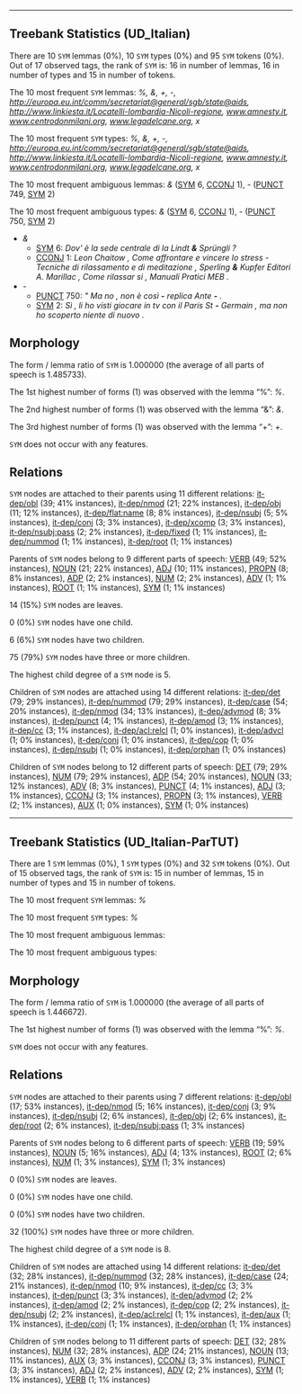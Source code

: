 

--------------------------------------------------------------------------------

## Treebank Statistics (UD_Italian)

There are 10 `SYM` lemmas (0%), 10 `SYM` types (0%) and 95 `SYM` tokens (0%).
Out of 17 observed tags, the rank of `SYM` is: 16 in number of lemmas, 16 in number of types and 15 in number of tokens.

The 10 most frequent `SYM` lemmas: <em>%, &, +, -, http://europa.eu.int/comm/secretariat@general/sgb/state@aids, http://www.linkiesta.it/Locatelli-lombardia-Nicoli-regione, www.amnesty.it, www.centrodonmilani.org, www.legadelcane.org, x</em>

The 10 most frequent `SYM` types:  <em>%, &, +, -, http://europa.eu.int/comm/secretariat@general/sgb/state@aids, http://www.linkiesta.it/Locatelli-lombardia-Nicoli-regione, www.amnesty.it, www.centrodonmilani.org, www.legadelcane.org, x</em>

The 10 most frequent ambiguous lemmas: <em>&</em> ([SYM]() 6, [CCONJ]() 1), <em>-</em> ([PUNCT]() 749, [SYM]() 2)

The 10 most frequent ambiguous types:  <em>&</em> ([SYM]() 6, [CCONJ]() 1), <em>-</em> ([PUNCT]() 750, [SYM]() 2)


* <em>&</em>
  * [SYM]() 6: <em>Dov' è la sede centrale di la Lindt <b>&</b> Sprüngli ?</em>
  * [CCONJ]() 1: <em>Leon Chaitow , Come affrontare e vincere lo stress - Tecniche di rilassamento e di meditazione , Sperling <b>&</b> Kupfer Editori A. Marillac , Come rilassar si , Manuali Pratici MEB .</em>
* <em>-</em>
  * [PUNCT]() 750: <em>" Ma no , non è così <b>-</b> replica Ante <b>-</b> .</em>
  * [SYM]() 2: <em>Sì , li ho visti giocare in tv con il Paris St <b>-</b> Germain , ma non ho scoperto niente di nuovo .</em>

## Morphology

The form / lemma ratio of `SYM` is 1.000000 (the average of all parts of speech is 1.485733).

The 1st highest number of forms (1) was observed with the lemma “%”: <em>%</em>.

The 2nd highest number of forms (1) was observed with the lemma “&”: <em>&</em>.

The 3rd highest number of forms (1) was observed with the lemma “+”: <em>+</em>.

`SYM` does not occur with any features.


## Relations

`SYM` nodes are attached to their parents using 11 different relations: [it-dep/obl]() (39; 41% instances), [it-dep/nmod]() (21; 22% instances), [it-dep/obj]() (11; 12% instances), [it-dep/flat:name]() (8; 8% instances), [it-dep/nsubj]() (5; 5% instances), [it-dep/conj]() (3; 3% instances), [it-dep/xcomp]() (3; 3% instances), [it-dep/nsubj:pass]() (2; 2% instances), [it-dep/fixed]() (1; 1% instances), [it-dep/nummod]() (1; 1% instances), [it-dep/root]() (1; 1% instances)

Parents of `SYM` nodes belong to 9 different parts of speech: [VERB]() (49; 52% instances), [NOUN]() (21; 22% instances), [ADJ]() (10; 11% instances), [PROPN]() (8; 8% instances), [ADP]() (2; 2% instances), [NUM]() (2; 2% instances), [ADV]() (1; 1% instances), [ROOT]() (1; 1% instances), [SYM]() (1; 1% instances)

14 (15%) `SYM` nodes are leaves.

0 (0%) `SYM` nodes have one child.

6 (6%) `SYM` nodes have two children.

75 (79%) `SYM` nodes have three or more children.

The highest child degree of a `SYM` node is 5.

Children of `SYM` nodes are attached using 14 different relations: [it-dep/det]() (79; 29% instances), [it-dep/nummod]() (79; 29% instances), [it-dep/case]() (54; 20% instances), [it-dep/nmod]() (34; 13% instances), [it-dep/advmod]() (8; 3% instances), [it-dep/punct]() (4; 1% instances), [it-dep/amod]() (3; 1% instances), [it-dep/cc]() (3; 1% instances), [it-dep/acl:relcl]() (1; 0% instances), [it-dep/advcl]() (1; 0% instances), [it-dep/conj]() (1; 0% instances), [it-dep/cop]() (1; 0% instances), [it-dep/nsubj]() (1; 0% instances), [it-dep/orphan]() (1; 0% instances)

Children of `SYM` nodes belong to 12 different parts of speech: [DET]() (79; 29% instances), [NUM]() (79; 29% instances), [ADP]() (54; 20% instances), [NOUN]() (33; 12% instances), [ADV]() (8; 3% instances), [PUNCT]() (4; 1% instances), [ADJ]() (3; 1% instances), [CCONJ]() (3; 1% instances), [PROPN]() (3; 1% instances), [VERB]() (2; 1% instances), [AUX]() (1; 0% instances), [SYM]() (1; 0% instances)



--------------------------------------------------------------------------------

## Treebank Statistics (UD_Italian-ParTUT)

There are 1 `SYM` lemmas (0%), 1 `SYM` types (0%) and 32 `SYM` tokens (0%).
Out of 15 observed tags, the rank of `SYM` is: 15 in number of lemmas, 15 in number of types and 15 in number of tokens.

The 10 most frequent `SYM` lemmas: <em>%</em>

The 10 most frequent `SYM` types:  <em>%</em>

The 10 most frequent ambiguous lemmas: 

The 10 most frequent ambiguous types:  



## Morphology

The form / lemma ratio of `SYM` is 1.000000 (the average of all parts of speech is 1.446672).

The 1st highest number of forms (1) was observed with the lemma “%”: <em>%</em>.

`SYM` does not occur with any features.


## Relations

`SYM` nodes are attached to their parents using 7 different relations: [it-dep/obl]() (17; 53% instances), [it-dep/nmod]() (5; 16% instances), [it-dep/conj]() (3; 9% instances), [it-dep/nsubj]() (2; 6% instances), [it-dep/obj]() (2; 6% instances), [it-dep/root]() (2; 6% instances), [it-dep/nsubj:pass]() (1; 3% instances)

Parents of `SYM` nodes belong to 6 different parts of speech: [VERB]() (19; 59% instances), [NOUN]() (5; 16% instances), [ADJ]() (4; 13% instances), [ROOT]() (2; 6% instances), [NUM]() (1; 3% instances), [SYM]() (1; 3% instances)

0 (0%) `SYM` nodes are leaves.

0 (0%) `SYM` nodes have one child.

0 (0%) `SYM` nodes have two children.

32 (100%) `SYM` nodes have three or more children.

The highest child degree of a `SYM` node is 8.

Children of `SYM` nodes are attached using 14 different relations: [it-dep/det]() (32; 28% instances), [it-dep/nummod]() (32; 28% instances), [it-dep/case]() (24; 21% instances), [it-dep/nmod]() (10; 9% instances), [it-dep/cc]() (3; 3% instances), [it-dep/punct]() (3; 3% instances), [it-dep/advmod]() (2; 2% instances), [it-dep/amod]() (2; 2% instances), [it-dep/cop]() (2; 2% instances), [it-dep/nsubj]() (2; 2% instances), [it-dep/acl:relcl]() (1; 1% instances), [it-dep/aux]() (1; 1% instances), [it-dep/conj]() (1; 1% instances), [it-dep/orphan]() (1; 1% instances)

Children of `SYM` nodes belong to 11 different parts of speech: [DET]() (32; 28% instances), [NUM]() (32; 28% instances), [ADP]() (24; 21% instances), [NOUN]() (13; 11% instances), [AUX]() (3; 3% instances), [CCONJ]() (3; 3% instances), [PUNCT]() (3; 3% instances), [ADJ]() (2; 2% instances), [ADV]() (2; 2% instances), [SYM]() (1; 1% instances), [VERB]() (1; 1% instances)

